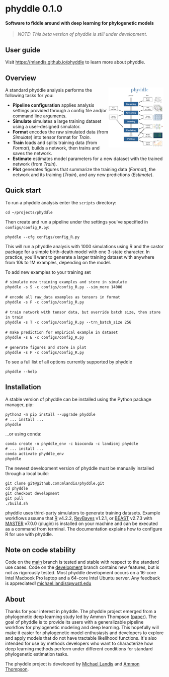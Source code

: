 # phyddle 0.1.0

#### Software to fiddle around with deep learning for phylogenetic models

> *NOTE: This beta version of phyddle is still under development.*

## User guide
Visit https://mlandis.github.io/phyddle to learn more about phyddle.

## Overview

<img align="right" src="https://github.com/landislab/landislab.github.io/blob/5bb4685a12ebf4c99dd773de6d87b44cc3c47090/assets/research/img/phyddle_pipeline.png?raw=true" width="35%">

A standard phyddle analysis performs the following tasks for you:

- **Pipeline configuration** applies analysis settings provided through a config file and/or command line arguments.
- **Simulate** simulates a large training dataset using a user-designed simulator.
- **Format** encodes the raw simulated data (from *Simulate*) into tensor format for *Train*.
- **Train** loads and splits training data (from *Format*), builds a network, then trains and saves the network.
- **Estimate** estimates model parameters for a new dataset with the trained network (from *Train*).
- **Plot** generates figures that summarize the training data (*Format*), the network and its training (*Train*), and any new predictions (*Estimate*).

## Quick start

To run a phyddle analysis enter the `scripts` directory:
```shell
cd ~/projects/phyddle
```

Then create and run a pipeline under the settings you've specified in `configs/config_R.py`:
```shell
phyddle --cfg configs/config_R.py
```

This will run a phyddle analysis with 1000 simulations using R and the castor package for a simple birth-death model with one 3-state character. In practice, you'll want to generate a larger training dataset with anywhere from 10k to 1M examples, depending on the model.

To add new examples to your training set
```shell
# simulate new training examples and store in simulate
phyddle -s S -c configs/config_R.py --sim_more 14000

# encode all raw_data examples as tensors in format
phyddle -s F -c configs/config_R.py

# train network with tensor data, but override batch size, then store in train
phyddle -s T -c configs/config_R.py --trn_batch_size 256

# make prediction for empirical example in dataset
phyddle -s E -c configs/config_R.py

# generate figures and store in plot
phyddle -s P -c configs/config_R.py
```

To see a full list of all options currently supported by phyddle
```shell
phyddle --help
```

## Installation

A stable version of phyddle can be installed using the Python package manager, pip:

```shell
python3 -m pip install --upgrade phyddle
# ... install ...
phyddle
```

...or using conda:

```shell
conda create -n phyddle_env -c bioconda -c landismj phyddle
# ... install ...
conda activate phyddle_env
phyddle
```

The newest development version of phyddle must be manually installed through a local build:
```shell
git clone git@github.com:mlandis/phyddle.git
cd phyddle
git checkout development
git pull
./build.sh
```

phyddle uses third-party simulators to generate training datasets. Example workflows assume that [R](https://cran.r-project.org) v4.2.2, [RevBayes](https://revbayes.github.io) v1.2.1, or [BEAST](https://www.beast2.org/) v2.7.3 with [MASTER](https://github.com/tgvaughan/MASTER) v7.0.0 (plugin) is installed on your machine and can be executed as a command from terminal. The documentation explains how to configure R for use with phyddle.

## Note on code stability

Code on the [main](https://github.com/mlandis/phyddle/tree/main) branch is tested and stable with respect to the standard use cases. Code on the [development](https://github.com/mlandis/phyddle/tree/development) branch contains new features, but is not as rigorously tested. Most phyddle development occurs on a 16-core Intel Macbook Pro laptop and a 64-core Intel Ubuntu server. Any feedback is appreciated! [michael.landis@wustl.edu](mailto:michael.landis@wustl.edu)

## About
Thanks for your interest in phyddle. The phyddle project emerged from a phylogenetic deep learning study led by Ammon Thompson ([paper](https://www.biorxiv.org/content/10.1101/2023.02.08.527714v2)). The goal of phyddle is to provide its users with a generalizable pipeline workflow for phylogenetic modeling and deep learning. This hopefully will make it easier for phylogenetic model enthusiasts and developers to explore and apply models that do not have tractable likelihood functions. It's also intended for use by methods developers who want to characterize how deep learning methods perform under different conditions for standard phylogenetic estimation tasks.

The phyddle project is developed by [Michael Landis](https://landislab.org) and [Ammon Thompson](https://scholar.google.com/citations?user=_EpmmTwAAAAJ&hl=en&oi=ao).
